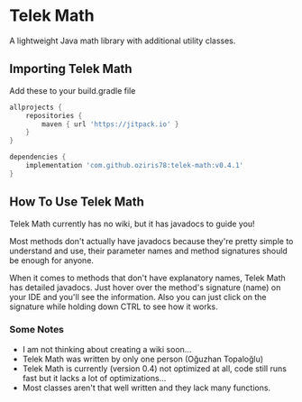 # Telek Math
A lightweight Java math library with additional utility classes.

## Importing Telek Math
Add these to your build.gradle file

```GROOVY
allprojects {
    repositories {
        maven { url 'https://jitpack.io' }
    }
}

dependencies {
    implementation 'com.github.oziris78:telek-math:v0.4.1'
}
```


## How To Use Telek Math

Telek Math currently has no wiki, but it has javadocs to guide you!

Most methods don't actually have javadocs because they're 
pretty simple to understand and use, their parameter names 
and method signatures should be enough for anyone.

When it comes to methods that don't have explanatory names, 
Telek Math has detailed javadocs. Just hover over the method's 
signature (name) on your IDE and you'll see the information.
Also you can just click on the signature while holding down 
CTRL to see how it works.

### Some Notes
- I am not thinking about creating a wiki soon...
- Telek Math was written by only one person (Oğuzhan Topaloğlu)
- Telek Math is currently (version 0.4) not optimized at all, 
  code still runs fast but it lacks a lot of optimizations...
- Most classes aren't that well written and they lack many functions.
